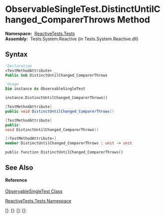 # ObservableSingleTest.DistinctUntilChanged\_ComparerThrows Method

**Namespace:**  [ReactiveTests.Tests](ReactiveTests.Tests\ReactiveTests.Tests.md)  
**Assembly:**  Tests.System.Reactive (in Tests.System.Reactive.dll)

## Syntax

```vb
'Declaration
<TestMethodAttribute> _
Public Sub DistinctUntilChanged_ComparerThrows
```

```vb
'Usage
Dim instance As ObservableSingleTest

instance.DistinctUntilChanged_ComparerThrows()
```

```csharp
[TestMethodAttribute]
public void DistinctUntilChanged_ComparerThrows()
```

```c++
[TestMethodAttribute]
public:
void DistinctUntilChanged_ComparerThrows()
```

```fsharp
[<TestMethodAttribute>]
member DistinctUntilChanged_ComparerThrows : unit -> unit 
```

```jscript
public function DistinctUntilChanged_ComparerThrows()
```

## See Also

#### Reference

[ObservableSingleTest Class](ObservableSingleTest\ObservableSingleTest.md)

[ReactiveTests.Tests Namespace](ReactiveTests.Tests\ReactiveTests.Tests.md)

[]: 
[]: 
[]: 
[]: 